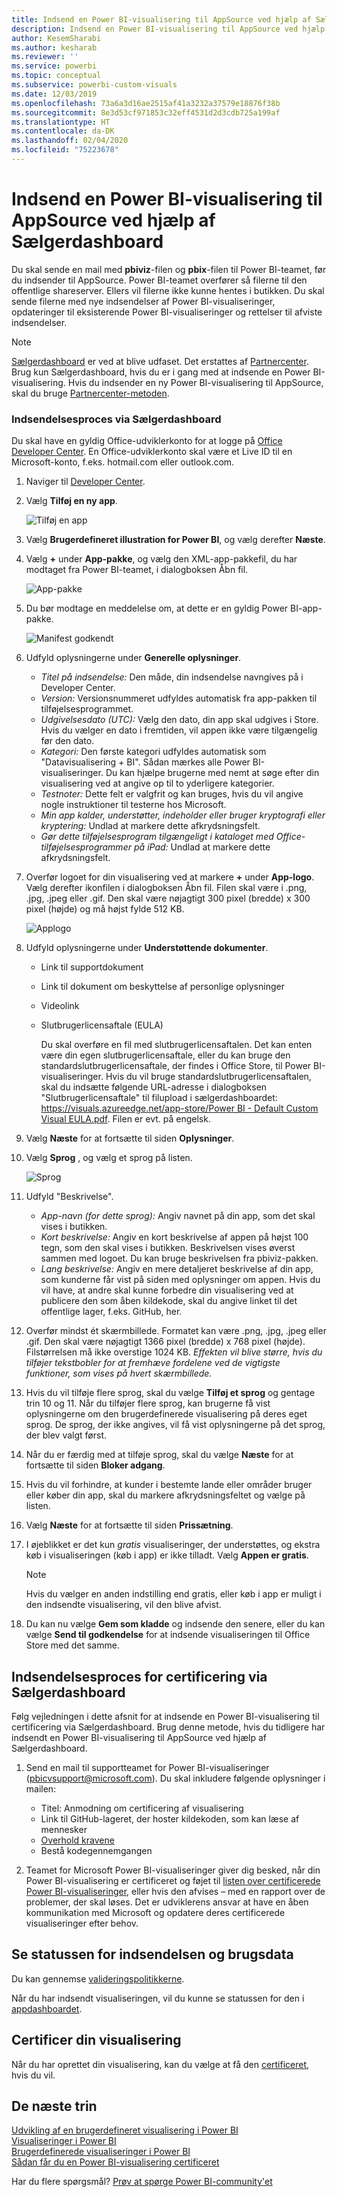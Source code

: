 ```yaml
---
title: Indsend en Power BI-visualisering til AppSource ved hjælp af Sælgerdashboard
description: Indsend en Power BI-visualisering til AppSource ved hjælp af Sælgerdashboard
author: KesemSharabi
ms.author: kesharab
ms.reviewer: ''
ms.service: powerbi
ms.topic: conceptual
ms.subservice: powerbi-custom-visuals
ms.date: 12/03/2019
ms.openlocfilehash: 73a6a3d16ae2515af41a3232a37579e18876f38b
ms.sourcegitcommit: 8e3d53cf971853c32eff4531d2d3cdb725a199af
ms.translationtype: HT
ms.contentlocale: da-DK
ms.lasthandoff: 02/04/2020
ms.locfileid: "75223678"
---
```

# <a name="submit-a-power-bi-visual-to-appsource-using-seller-dashboard"></a>Indsend en Power BI-visualisering til AppSource ved hjælp af Sælgerdashboard

Du skal sende en mail med **pbiviz**-filen og **pbix**-filen til Power BI-teamet, før du indsender til AppSource. Power BI-teamet overfører så filerne til den offentlige shareserver. Ellers vil filerne ikke kunne hentes i butikken. Du skal sende filerne med nye indsendelser af Power BI-visualiseringer, opdateringer til eksisterende Power BI-visualiseringer og rettelser til afviste indsendelser.

>[!NOTE]
>[Sælgerdashboard](https://docs.microsoft.com/office/dev/store/use-the-seller-dashboard-to-submit-to-the-office-store) er ved at blive udfaset. Det erstattes af [Partnercenter](https://docs.microsoft.com/partner-center/). Brug kun Sælgerdashboard, hvis du er i gang med at indsende en Power BI-visualisering. Hvis du indsender en ny Power BI-visualisering til AppSource, skal du bruge [Partnercenter-metoden](office-store.md#submitting-to-appsource).

### <a name="seller-dashboard-submission-process"></a>Indsendelsesproces via Sælgerdashboard

Du skal have en gyldig Office-udviklerkonto for at logge på [Office Developer Center](https://dev.office.com/). En Office-udviklerkonto skal være et Live ID til en Microsoft-konto, f.eks. hotmail.com eller outlook.com.

1. Naviger til [Developer Center](https://sellerdashboard.microsoft.com/Application/Summary).

2. Vælg **Tilføj en ny app**.

    ![Tilføj en app](media/office-store/powerbi-custom-visual-add-an-app.png)

3. Vælg **Brugerdefineret illustration for Power BI**, og vælg derefter **Næste**.

4. Vælg **+** under **App-pakke**, og vælg den XML-app-pakkefil, du har modtaget fra Power BI-teamet, i dialogboksen Åbn fil.

    ![App-pakke](media/office-store/powerbi-custom-visual-apppackage.png)

5. Du bør modtage en meddelelse om, at dette er en gyldig Power BI-app-pakke.

    ![Manifest godkendt](media/office-store/powerbi-custom-visual-manifest-approved.png)

6. Udfyld oplysningerne under **Generelle oplysninger**.

   * *Titel på indsendelse:* Den måde, din indsendelse navngives på i Developer Center.
   * *Version:* Versionsnummeret udfyldes automatisk fra app-pakken til tilføjelsesprogrammet.
   * *Udgivelsesdato (UTC):* Vælg den dato, din app skal udgives i Store. Hvis du vælger en dato i fremtiden, vil appen ikke være tilgængelig før den dato.
   * *Kategori:* Den første kategori udfyldes automatisk som "Datavisualisering + BI". Sådan mærkes alle Power BI-visualiseringer. Du kan hjælpe brugerne med nemt at søge efter din visualisering ved at angive op til to yderligere kategorier.
   * *Testnoter:* Dette felt er valgfrit og kan bruges, hvis du vil angive nogle instruktioner til testerne hos Microsoft.
   * *Min app kalder, understøtter, indeholder eller bruger kryptografi eller kryptering:* Undlad at markere dette afkrydsningsfelt.
   * *Gør dette tilføjelsesprogram tilgængeligt i kataloget med Office-tilføjelsesprogrammer på iPad:* Undlad at markere dette afkrydsningsfelt.
7. Overfør logoet for din visualisering ved at markere **+** under **App-logo**. Vælg derefter ikonfilen i dialogboksen Åbn fil. Filen skal være i .png, .jpg, .jpeg eller .gif. Den skal være nøjagtigt 300 pixel (bredde) x 300 pixel (højde) og må højst fylde 512 KB.

    ![Applogo](media/office-store/powerbi-custom-visual-app-logo.png)

8. Udfyld oplysningerne under **Understøttende dokumenter**.

   * Link til supportdokument
   * Link til dokument om beskyttelse af personlige oplysninger
   * Videolink
   * Slutbrugerlicensaftale (EULA)

       Du skal overføre en fil med slutbrugerlicensaftalen. Det kan enten være din egen slutbrugerlicensaftale, eller du kan bruge den standardslutbrugerlicensaftale, der findes i Office Store, til Power BI-visualiseringer. Hvis du vil bruge standardslutbrugerlicensaftalen, skal du indsætte følgende URL-adresse i dialogboksen "Slutbrugerlicensaftale" til filupload i sælgerdashboardet: [https://visuals.azureedge.net/app-store/Power BI - Default Custom Visual EULA.pdf](https://visuals.azureedge.net/app-store/Power%20BI%20-%20Default%20Custom%20Visual%20EULA.pdf). Filen er evt. på engelsk.

9. Vælg **Næste** for at fortsætte til siden **Oplysninger**.

10. Vælg **Sprog** , og vælg et sprog på listen.

    ![Sprog](media/office-store/powerbi-custom-visual-language.png)

11. Udfyld "Beskrivelse".

    * *App-navn (for dette sprog):* Angiv navnet på din app, som det skal vises i butikken.
    * *Kort beskrivelse:* Angiv en kort beskrivelse af appen på højst 100 tegn, som den skal vises i butikken. Beskrivelsen vises øverst sammen med logoet. Du kan bruge beskrivelsen fra pbiviz-pakken.
    * *Lang beskrivelse:* Angiv en mere detaljeret beskrivelse af din app, som kunderne får vist på siden med oplysninger om appen. Hvis du vil have, at andre skal kunne forbedre din visualisering ved at publicere den som åben kildekode, skal du angive linket til det offentlige lager, f.eks. GitHub, her.

12. Overfør mindst ét skærmbillede. Formatet kan være .png, .jpg, .jpeg eller .gif. Den skal være nøjagtigt 1366 pixel (bredde) x 768 pixel (højde). Filstørrelsen må ikke overstige 1024 KB. *Effekten vil blive større, hvis du tilføjer tekstbobler for at fremhæve fordelene ved de vigtigste funktioner, som vises på hvert skærmbillede.*

12. Hvis du vil tilføje flere sprog, skal du vælge **Tilføj et sprog** og gentage trin 10 og 11. Når du tilføjer flere sprog, kan brugerne få vist oplysningerne om den brugerdefinerede visualisering på deres eget sprog. De sprog, der ikke angives, vil få vist oplysningerne på det sprog, der blev valgt først.

13. Når du er færdig med at tilføje sprog, skal du vælge **Næste** for at fortsætte til siden **Bloker adgang**.

14. Hvis du vil forhindre, at kunder i bestemte lande eller områder bruger eller køber din app, skal du markere afkrydsningsfeltet og vælge på listen.

15. Vælg **Næste** for at fortsætte til siden **Prissætning**.

16. I øjeblikket er det kun *gratis* visualiseringer, der understøttes, og ekstra køb i visualiseringen (køb i app) er ikke tilladt. Vælg **Appen er gratis**.

    > [!NOTE]
    > Hvis du vælger en anden indstilling end gratis, eller køb i app er muligt i den indsendte visualisering, vil den blive afvist.

17. Du kan nu vælge **Gem som kladde** og indsende den senere, eller du kan vælge **Send til godkendelse** for at indsende visualiseringen til Office Store med det samme.

## <a name="seller-dashboard-certification-submission-process"></a>Indsendelsesproces for certificering via Sælgerdashboard

Følg vejledningen i dette afsnit for at indsende en Power BI-visualisering til certificering via Sælgerdashboard. Brug denne metode, hvis du tidligere har indsendt en Power BI-visualisering til AppSource ved hjælp af Sælgerdashboard.

1. Send en mail til supportteamet for Power BI-visualiseringer (pbicvsupport@microsoft.com). Du skal inkludere følgende oplysninger i mailen:
    * Titel: Anmodning om certificering af visualisering
    * Link til GitHub-lageret, der hoster kildekoden, som kan læse af mennesker
    * [Overhold kravene](power-bi-custom-visuals-certified.md#certification-requirements)
    * Bestå kodegennemgangen

2. Teamet for Microsoft Power BI-visualiseringer giver dig besked, når din Power BI-visualisering er certificeret og føjet til [listen over certificerede Power BI-visualiseringer](power-bi-custom-visuals-certified.md#certified-power-bi-visuals), eller hvis den afvises – med en rapport over de problemer, der skal løses. Det er udviklerens ansvar at have en åben kommunikation med Microsoft og opdatere deres certificerede visualiseringer efter behov.

## <a name="tracking-submission-status-and-usage"></a>Se statussen for indsendelsen og brugsdata

Du kan gennemse [valideringspolitikkerne](https://dev.office.com/officestore/docs/validation-policies#13-power-bi-custom-visuals).

Når du har indsendt visualiseringen, vil du kunne se statussen for den i [appdashboardet](https://sellerdashboard.microsoft.com/Application/Summary/).

## <a name="certify-your-visual"></a>Certificer din visualisering

Når du har oprettet din visualisering, kan du vælge at få den [certificeret](../developer/power-bi-custom-visuals-certified.md), hvis du vil.

## <a name="next-steps"></a>De næste trin

[Udvikling af en brugerdefineret visualisering i Power BI](visuals/custom-visual-develop-tutorial.md)  
[Visualiseringer i Power BI](../visuals/power-bi-report-visualizations.md)  
[Brugerdefinerede visualiseringer i Power BI](../developer/power-bi-custom-visuals.md)  
[Sådan får du en Power BI-visualisering certificeret](../developer/power-bi-custom-visuals-certified.md)

Har du flere spørgsmål? [Prøv at spørge Power BI-community'et](https://community.powerbi.com/)
